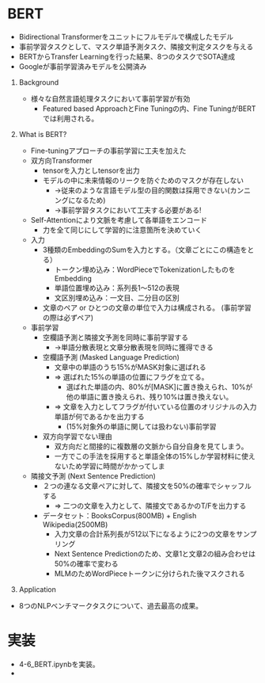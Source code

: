 <script type="text/x-mathjax-config">MathJax.Hub.Config({tex2jax:{inlineMath:[['\$','\$'],['\\(','\\)']],processEscapes:true},CommonHTML: {matchFontHeight:false}});</script>
<script type="text/javascript" async src="https://cdnjs.cloudflare.com/ajax/libs/mathjax/2.7.1/MathJax.js?config=TeX-MML-AM_CHTML"></script>

# BERT
- Bidirectional Transformerをユニットにフルモデルで構成したモデル
- 事前学習タスクとして、マスク単語予測タスク、隣接文判定タスクを与える
- BERTからTransfer Learningを行った結果、8つのタスクでSOTA達成
- Googleが事前学習済みモデルを公開済み

1. Background
   - 様々な自然言語処理タスクにおいて事前学習が有効
     - Featured based ApproachとFine Tuningの内、Fine TuningがBERTでは利用される。 
2. What is BERT?
   - Fine-tuningアプローチの事前学習に工夫を加えた
   - 双方向Transformer
     - tensorを入力としtensorを出力
     - モデルの中に未来情報のリークを防ぐためのマスクが存在しない
       - →従来のような言語モデル型の目的関数は採用できない(カンニングになるため)
       - →事前学習タスクにおいて工夫する必要がある!
   - Self-Attentionにより文脈を考慮して各単語をエンコード
     - 力を全て同じにして学習的に注意箇所を決めていく
   - 入力
     - 3種類のEmbeddingのSumを入力とする。（文章ごとにこの構造をとる）
       - トークン埋め込み：WordPieceでTokenizationしたものをEmbedding
       - 単語位置埋め込み：系列長1～512の表現
       - 文区別埋め込み：一文目、二分目の区別
     - 文章のペア or ひとつの文章の単位で入力は構成される。 (事前学習の際は必ずペア) 
   - 事前学習
     - 空欄語予測と隣接文予測を同時に事前学習する
       - ->単語分散表現と文章分散表現を同時に獲得できる
     - 空欄語予測 (Masked Language Prediction)
       - 文章中の単語のうち15%がMASK対象に選ばれる 
       - => 選ばれた15%の単語の位置にフラグを立てる。
         - 選ばれた単語の内、80%が[MASK]に置き換えられ、10%が他の単語に置き換えられ、残り10%は置き換えない。
       - => 文章を入力としてフラグが付いている位置のオリジナルの入力単語が何であるかを出力する
         - (15%対象外の単語に関しては扱わない)事前学習 
     - 双方向学習でない理由
        - 双方向だと間接的に複数層の文脈から自分自身を見てしまう。
        - 一方でこの手法を採用すると単語全体の15%しか学習材料に使えないため学習に時間がかかってしま
   - 隣接文予測 (Next Sentence Prediction)
     - ２つの連なる文章ペアに対して、隣接文を50%の確率でシャッフルする
       - => 二つの文章を入力として、隣接文であるかのT/Fを出力する
     - データセット：BooksCorpus(800MB) + English Wikipedia(2500MB)
       - 入力文章の合計系列長が512以下になるように2つの文章をサンプリング 
       - Next Sentence Predictionのため、文章1と文章2の組み合わせは50%の確率で変わる 
       - MLMのためWordPieceトークンに分けられた後マスクされる

3. Application
- 8つのNLPベンチマークタスクについて、過去最高の成果。

# 実装
- 4-6_BERT.ipynbを実装。
- 